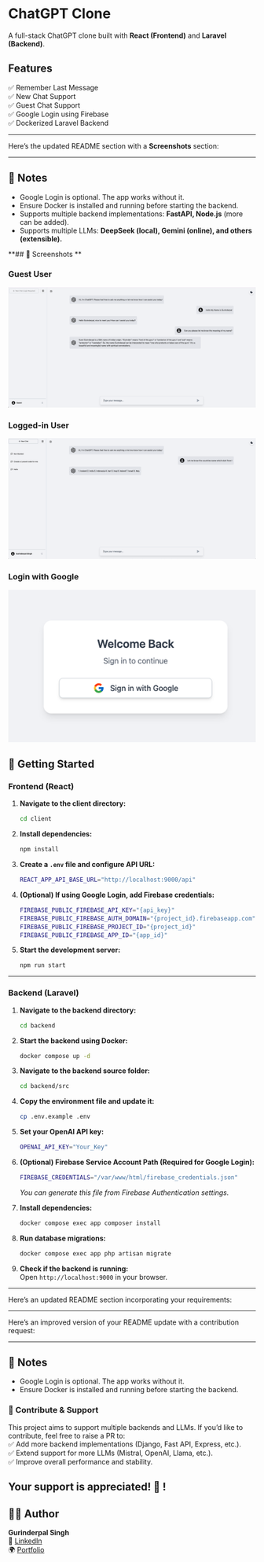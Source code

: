 # ChatGPT Clone  

A full-stack ChatGPT clone built with **React (Frontend)** and **Laravel (Backend)**.  

## Features  

✅ Remember Last Message  
✅ New Chat Support  
✅ Guest Chat Support  
✅ Google Login using Firebase  
✅ Dockerized Laravel Backend  

---

Here’s the updated README section with a **Screenshots** section:  

---

## 🎯 Notes  
- Google Login is optional. The app works without it.  
- Ensure Docker is installed and running before starting the backend.  
- Supports multiple backend implementations: **FastAPI, Node.js** (more can be added).  
- Supports multiple LLMs: **DeepSeek (local), Gemini (online), and others (extensible).**  

**## 📸 Screenshots  **

### Guest User  
![Guest User](https://raw.githubusercontent.com/Gurinder-Batth/chat-gpt-clone/refs/heads/main/client/screenshot/guest-user.png)  

### Logged-in User  
![Logged-in User](https://raw.githubusercontent.com/Gurinder-Batth/chat-gpt-clone/refs/heads/main/client/screenshot/login-user.png)  

### Login with Google  
![Login with Google](https://raw.githubusercontent.com/Gurinder-Batth/chat-gpt-clone/refs/heads/main/client/screenshot/login-with-goole.png)  


## 🚀 Getting Started  

### Frontend (React)  

1. **Navigate to the client directory:**  
   ```sh
   cd client
   ```
2. **Install dependencies:**  
   ```sh
   npm install
   ```
3. **Create a `.env` file and configure API URL:**  
   ```sh
   REACT_APP_API_BASE_URL="http://localhost:9000/api"
   ```
4. **(Optional) If using Google Login, add Firebase credentials:**  
   ```sh
   FIREBASE_PUBLIC_FIREBASE_API_KEY="{api_key}"
   FIREBASE_PUBLIC_FIREBASE_AUTH_DOMAIN="{project_id}.firebaseapp.com"
   FIREBASE_PUBLIC_FIREBASE_PROJECT_ID="{project_id}"
   FIREBASE_PUBLIC_FIREBASE_APP_ID="{app_id}"
   ```
5. **Start the development server:**  
   ```sh
   npm run start
   ```

---

### Backend (Laravel)  

1. **Navigate to the backend directory:**  
   ```sh
   cd backend
   ```
2. **Start the backend using Docker:**  
   ```sh
   docker compose up -d
   ```
3. **Navigate to the backend source folder:**  
   ```sh
   cd backend/src
   ```
4. **Copy the environment file and update it:**  
   ```sh
   cp .env.example .env
   ```
5. **Set your OpenAI API key:**  
   ```sh
   OPENAI_API_KEY="Your_Key"
   ```
6. **(Optional) Firebase Service Account Path (Required for Google Login):**  
   ```sh
   FIREBASE_CREDENTIALS="/var/www/html/firebase_credentials.json"
   ```
   *You can generate this file from Firebase Authentication settings.*  
   
7. **Install dependencies:**  
   ```sh
   docker compose exec app composer install
   ```
8. **Run database migrations:**  
   ```sh
   docker compose exec app php artisan migrate
   ```
9. **Check if the backend is running:**  
   Open `http://localhost:9000` in your browser.  

---

Here’s an updated README section incorporating your requirements:  

---

Here’s an improved version of your README update with a contribution request:  

---

## 🎯 Notes  
- Google Login is optional. The app works without it.  
- Ensure Docker is installed and running before starting the backend.  

### 🤝 Contribute & Support  
This project aims to support multiple backends and LLMs. If you’d like to contribute, feel free to raise a PR to:  
✅ Add more backend implementations (Django, Fast API, Express, etc.).  
✅ Extend support for more LLMs (Mistral, OpenAI, Llama, etc.).  
✅ Improve overall performance and stability.  

Your support is appreciated! 🚀  !
---

## 👨‍💻 Author  

**Gurinderpal Singh**  
🔗 [LinkedIn](https://www.linkedin.com/in/gurinderpal-batth)  
🌍 [Portfolio](https://gurinder.mondaygeek.live)  
